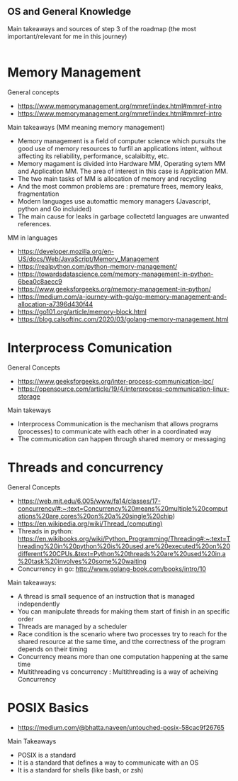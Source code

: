 ## OS and General Knowledge
Main takeaways and sources of step 3 of the roadmap (the most important/relevant for me in this journey)
&nbsp;  
&nbsp;

# Memory Management
General concepts
- https://www.memorymanagement.org/mmref/index.html#mmref-intro
- https://www.memorymanagement.org/mmref/index.html#mmref-intro


Main takeaways (MM meaning memory management)
- Memory management is a field of computer science which pursuits the good use of memory resources to furfil an applications intent, without affecting its reliability, performance, scalaibitty, etc.
- Memory magament is divided into Hardware MM, Operating sytem MM and Application MM. The area of interest in this case is Application MM.
- The two main tasks of MM is allocation of memory and recycling
- And the most common problems are : premature frees, memory leaks, fragmentation
- Modern languages use automattic memory managers (Javascript, python and Go incluided)
- The main cause for leaks in garbage collectetd languages are unwanted references.


MM in languages
- https://developer.mozilla.org/en-US/docs/Web/JavaScript/Memory_Management
- https://realpython.com/python-memory-management/
- https://towardsdatascience.com/memory-management-in-python-6bea0c8aecc9
- https://www.geeksforgeeks.org/memory-management-in-python/
- https://medium.com/a-journey-with-go/go-memory-management-and-allocation-a7396d430f44
- https://go101.org/article/memory-block.html
- https://blog.calsoftinc.com/2020/03/golang-memory-management.html  



# Interprocess Comunication

General Concepts
- https://www.geeksforgeeks.org/inter-process-communication-ipc/
- https://opensource.com/article/19/4/interprocess-communication-linux-storage  


Main takeways
- Interprocess Communication is the mechanism that allows programs (processes) to communicate with each other in a coordinated way
- The communication can happen through shared memory or messaging


# Threads and concurrency

General Concepts
- https://web.mit.edu/6.005/www/fa14/classes/17-concurrency/#:~:text=Concurrency%20means%20multiple%20computations%20are,cores%20on%20a%20single%20chip)
- https://en.wikipedia.org/wiki/Thread_(computing)
- Threads in python: https://en.wikibooks.org/wiki/Python_Programming/Threading#:~:text=Threading%20in%20python%20is%20used,are%20executed%20on%20different%20CPUs.&text=Python%20threads%20are%20used%20in,a%20task%20involves%20some%20waiting
- Concurrency in go: http://www.golang-book.com/books/intro/10

Main takeaways:
- A thread is small sequence of an instruction that is managed independently
- You can manipulate threads for making them start of finish in an specific order
- Threads are managed by a scheduler
- Race condition is the scenario where two processes try to reach for the shared resource at the same time, and tthe correctness of the program depends on their timing
- Concurrency means more than one computation happening at the same time
- Multithreading vs concurrency : Multithreading is a way of acheiving Concurrency


# POSIX Basics
- https://medium.com/@bhatta.naveen/untouched-posix-58cac9f26765

Main Takeaways
- POSIX is a standard
- It is a standard that defines a way to communicate with an OS
- It is a standard for shells (like bash, or zsh)
